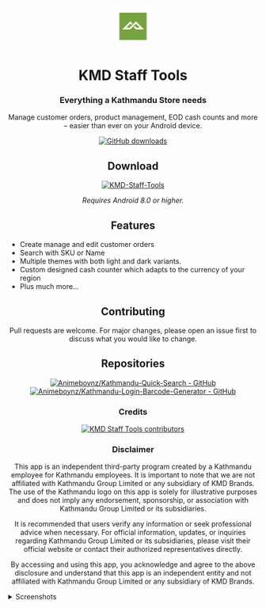 <div align="center">

<a href="https://mihon.app">
    <img src="./KMD/app/src/main/res/mipmap-xxxhdpi/logo_foreground.webp" alt="Mihon logo" title="Mihon logo" width="80"/>
</a>

# KMD Staff Tools

### Everything a Kathmandu Store needs
Manage customer orders, product management, EOD cash counts and more – easier than ever on your Android device.

[![GitHub downloads](https://img.shields.io/github/downloads/Animeboynz/KMD-Staff-Tools/total?label=downloads&labelColor=27303D&color=0D1117&logo=github&logoColor=FFFFFF&style=flat)](https://github.com/mihonapp/mihon/releases)

## Download

[![KMD-Staff-Tools](https://img.shields.io/github/release/Animeboynz/KMD-Staff-Tools.svg?maxAge=3600&label=Stable&labelColor=06599d&color=043b69)](https://github.com/Animeboynz/KMD-Staff-Tools/releases)

*Requires Android 8.0 or higher.*

## Features

<div align="left">

* Create manage and edit customer orders
* Search with SKU or Name
* Multiple themes with both light and dark variants.
* Custom designed cash counter which adapts to the currency of your region 
* Plus much more...

</div>

## Contributing

Pull requests are welcome. For major changes, please open an issue first to discuss what you would like to change.

## Repositories

[![Animeboynz/Kathmandu-Quick-Search - GitHub](https://github-readme-stats.vercel.app/api/pin/?username=Animeboynz&repo=Kathmandu-Quick-Search&bg_color=161B22&text_color=c9d1d9&title_color=0877d2&icon_color=0877d2&border_radius=8&hide_border=true&description_lines_count=2)](https://github.com/Animeboynz/Kathmandu-Quick-Search/)
[![Animeboynz/Kathmandu-Login-Barcode-Generator - GitHub](https://github-readme-stats.vercel.app/api/pin/?username=Animeboynz&repo=Kathmandu-Login-Barcode-Generator&bg_color=161B22&text_color=c9d1d9&title_color=0877d2&icon_color=0877d2&border_radius=8&hide_border=true&description_lines_count=2)](https://github.com/Animeboynz/Kathmandu-Login-Barcode-Generator/)

### Credits

<a href="https://github.com/Animeboynz/KMD-Staff-Tools/graphs/contributors">
    <img src="https://contrib.rocks/image?repo=Animeboynz/KMD-Staff-Tools" alt="KMD Staff Tools contributors" title="KMD Staff Tools contributors"/>
</a>

### Disclaimer

This app is an independent third-party program created by a Kathmandu employee for Kathmandu employees. It is important to note that we are not affiliated with Kathmandu Group Limited or any subsidiary of KMD Brands. The use of the Kathmandu logo on this app is solely for illustrative purposes and does not imply any endorsement, sponsorship, or association with Kathmandu Group Limited or its subsidiaries.

It is recommended that users verify any information or seek professional advice when necessary. For official information, updates, or inquiries regarding Kathmandu Group Limited or its subsidiaries, please visit their official website or contact their authorized representatives directly.

By accessing and using this app, you acknowledge and agree to the above disclosure and understand that this app is an independent entity and not affiliated with Kathmandu Group Limited or any subsidiary of KMD Brands.

</div>

<details>
<summary>Screenshots</summary>

## Main Screen
| Orders Screen | SKU Search | Tools Screen |
|---|---|---|
| <img src="https://github.com/user-attachments/assets/d0bf1b93-5901-41c8-8fbf-760e8a3ec79b" width="300"> | <img src="https://github.com/user-attachments/assets/3173f739-cd99-44c0-8c51-e645153e6539" width="300"> | <img src="https://github.com/user-attachments/assets/0f4bf121-78e1-4729-9099-6757115445c6" width="300"> |

## Customer Orders
| Adding Order | Order Screen | Adding Item to Order |
|---|---|---|
| <img src="https://github.com/user-attachments/assets/1ee9cc7d-0fcc-4b73-b47d-74b2c49c2c22" width="300"> | <img src="https://github.com/user-attachments/assets/28e47dc0-f069-4c79-b6ab-aeadaa24af9c" width="300"> | <img src="https://github.com/user-attachments/assets/febf3255-007e-4e0f-8906-32a32937ff53" width="300"> |

## Settings
| Settings Screen | Employees | Appearance |
|---|---|---|
| <img src="https://github.com/user-attachments/assets/b0708817-1038-43fd-86cc-254f8c6e9547" width="300"> | <img src="https://github.com/user-attachments/assets/4f25326e-aa65-4d71-9996-80038e6e1a8d" width="300"> | <img src="https://github.com/user-attachments/assets/b3760cc1-68df-4351-baf4-7815e261ff49" width="300"> |

## EOD Cash Count
| Cash Count | Takings | Remaining Float |
|---|---|---|
| <img src="https://github.com/user-attachments/assets/b3a89b79-720e-417e-ba84-714a505f63a6" width="300"> | <img src="https://github.com/user-attachments/assets/6723734a-2f55-49a0-a347-8b505b7b3376" width="300"> | <img src="https://github.com/user-attachments/assets/8592ff41-c01d-4805-aad2-d3817701c6bc" width="300"> |

</details>

